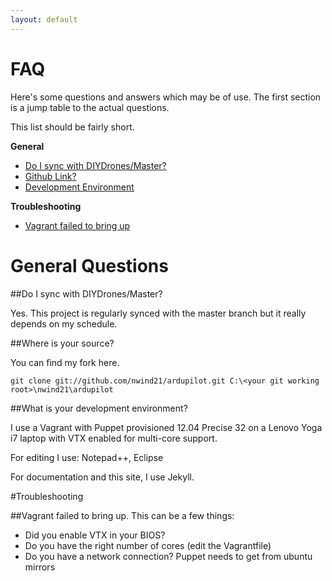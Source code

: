 ```yaml
---
layout: default
---
```


# FAQ

Here's some questions and answers which may be of use.  The first section is a jump table to the actual questions.

This list should be fairly short.

<strong>General</strong>

* [Do I sync with DIYDrones/Master?](#q1)
* [Github Link?](#q2)
* [Development Environment](#q3)

<strong>Troubleshooting</strong>

* [Vagrant failed to bring up](#q4)

# General Questions

<a name="q1"></a>
##Do I sync with DIYDrones/Master?

Yes. This project is regularly synced with the master branch but it really depends on my schedule.

<a name="q2"></a>
##Where is your source?

You can find my fork here.

```
git clone git://github.com/nwind21/ardupilot.git C:\<your git working root>\nwind21\ardupilot
```

<a name="q3"></a>
##What is your development environment?

I use a Vagrant with Puppet provisioned 12.04 Precise 32 on a Lenovo Yoga i7 laptop with VTX enabled for multi-core support.

For editing I use: Notepad++, Eclipse

For documentation and this site, I use Jekyll.

#Troubleshooting

##Vagrant failed to bring up.
This can be a few things:
* Did you enable VTX in your BIOS?
* Do you have the right number of cores (edit the Vagrantfile)
* Do you have a network connection?  Puppet needs to get from ubuntu mirrors
